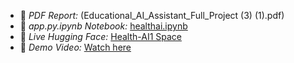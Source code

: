 - 📄 *PDF Report:* (Educational_AI_Assistant_Full_Project (3) (1).pdf)
- 📓 *app.py.ipynb Notebook:* [healthai.ipynb](healthai.ipynb)
- 🤖 *Live Hugging Face:* [Health-AI1 Space](https://huggingface.co/spaces/RAJASEKAR1/health-ai1)
- 🎥 *Demo Video:* [Watch here](https://github.com/23ucs580-spec/HEALTHI-AI-222003/releases/download/v1.0.0/demo.vedio.1.1.mp4)

